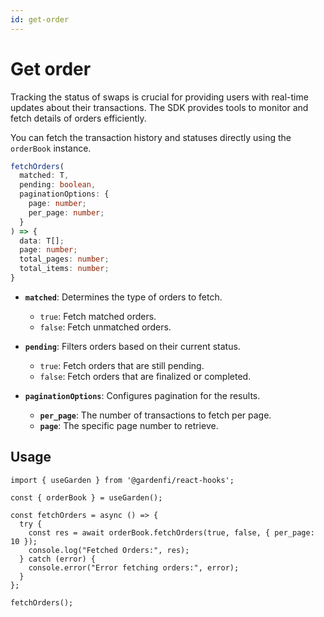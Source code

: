 ```yaml
---
id: get-order
---
```


# Get order  

Tracking the status of swaps is crucial for providing users with real-time updates about their transactions. The SDK provides tools to monitor and fetch details of orders efficiently.

You can fetch the transaction history and statuses directly using the `orderBook` instance.

```typescript
fetchOrders(
  matched: T,
  pending: boolean,
  paginationOptions: {
    page: number;
    per_page: number;
  }
) => {
  data: T[];
  page: number;
  total_pages: number;
  total_items: number;
}
```

- **`matched`**: Determines the type of orders to fetch.  
  - `true`: Fetch matched orders.  
  - `false`: Fetch unmatched orders.  

- **`pending`**: Filters orders based on their current status.  
  - `true`: Fetch orders that are still pending.  
  - `false`: Fetch orders that are finalized or completed.  

- **`paginationOptions`**: Configures pagination for the results.  
  - **`per_page`**: The number of transactions to fetch per page.  
  - **`page`**: The specific page number to retrieve.

## Usage

```tsx
import { useGarden } from '@gardenfi/react-hooks';

const { orderBook } = useGarden();

const fetchOrders = async () => {
  try {
    const res = await orderBook.fetchOrders(true, false, { per_page: 10 });
    console.log("Fetched Orders:", res);
  } catch (error) {
    console.error("Error fetching orders:", error);
  }
};

fetchOrders();
```
